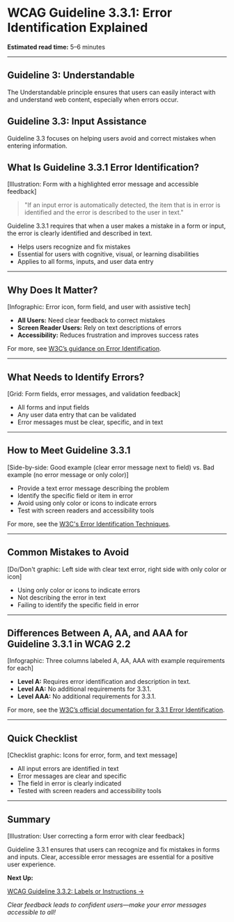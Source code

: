 <!--
title: WCAG Guideline 3.3.1: Error Identification Explained
series: Making the Web Accessible for All
description: A practical guide to WCAG Guideline 3.3.1 (Error Identification)—what it means, why it matters, and how to help users recognize and fix mistakes in forms and inputs.
keywords: wcag 3.3.1, error identification, accessibility, web standards, form validation, user experience
image: wcag-3-3-1-error-identification.png
imageAlt: Illustration of a form with a highlighted error message and accessible feedback
-->

# **WCAG Guideline 3.3.1: Error Identification Explained**

**Estimated read time:** 5–6 minutes

---

## **Guideline 3: Understandable**

The Understandable principle ensures that users can easily interact with and understand web content, especially when errors occur.

## **Guideline 3.3: Input Assistance**

Guideline 3.3 focuses on helping users avoid and correct mistakes when entering information.

## **What Is Guideline 3.3.1 Error Identification?**

[Illustration: Form with a highlighted error message and accessible feedback]

> "If an input error is automatically detected, the item that is in error is identified and the error is described to the user in text."

Guideline 3.3.1 requires that when a user makes a mistake in a form or input, the error is clearly identified and described in text.

- Helps users recognize and fix mistakes
- Essential for users with cognitive, visual, or learning disabilities
- Applies to all forms, inputs, and user data entry

---

## **Why Does It Matter?**

[Infographic: Error icon, form field, and user with assistive tech]

- **All Users:** Need clear feedback to correct mistakes
- **Screen Reader Users:** Rely on text descriptions of errors
- **Accessibility:** Reduces frustration and improves success rates

For more, see [W3C’s guidance on Error Identification](https://www.w3.org/WAI/WCAG22/Understanding/error-identification.html).

---

## **What Needs to Identify Errors?**

[Grid: Form fields, error messages, and validation feedback]

- All forms and input fields
- Any user data entry that can be validated
- Error messages must be clear, specific, and in text

---

## **How to Meet Guideline 3.3.1**

[Side-by-side: Good example (clear error message next to field) vs. Bad example (no error message or only color)]

- Provide a text error message describing the problem
- Identify the specific field or item in error
- Avoid using only color or icons to indicate errors
- Test with screen readers and accessibility tools

For more, see the [W3C's Error Identification Techniques](https://www.w3.org/WAI/WCAG22/Techniques/general/G83).

---

## **Common Mistakes to Avoid**

[Do/Don't graphic: Left side with clear text error, right side with only color or icon]

- Using only color or icons to indicate errors
- Not describing the error in text
- Failing to identify the specific field in error

---

## **Differences Between A, AA, and AAA for Guideline 3.3.1 in WCAG 2.2**

[Infographic: Three columns labeled A, AA, AAA with example requirements for each]

- **Level A:** Requires error identification and description in text.
- **Level AA:** No additional requirements for 3.3.1.
- **Level AAA:** No additional requirements for 3.3.1.

For more, see the [W3C’s official documentation for 3.3.1 Error Identification](https://www.w3.org/WAI/WCAG22/Understanding/error-identification.html).

---

## **Quick Checklist**

[Checklist graphic: Icons for error, form, and text message]

- All input errors are identified in text
- Error messages are clear and specific
- The field in error is clearly indicated
- Tested with screen readers and accessibility tools

---

## **Summary**

[Illustration: User correcting a form error with clear feedback]

Guideline 3.3.1 ensures that users can recognize and fix mistakes in forms and inputs. Clear, accessible error messages are essential for a positive user experience.

**Next Up:**

[WCAG Guideline 3.3.2: Labels or Instructions →](WCAG-Guideline-3-3-2-Labels-or-Instructions-Explained.md)

*Clear feedback leads to confident users—make your error messages accessible to all!*
